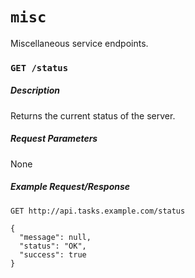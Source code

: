# `misc`

Miscellaneous service endpoints.

### `GET /status`

##### Description

Returns the current status of the server.

##### Request Parameters

None

##### Example Request/Response

```
GET http://api.tasks.example.com/status

{
  "message": null,
  "status": "OK",
  "success": true
}
```
